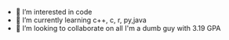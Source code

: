 - 👀 I’m interested in code
- 🌱 I’m currently learning c++, c, r, py,java
- 💞️ I’m looking to collaborate on all
I'm a dumb guy with 3.19 GPA
